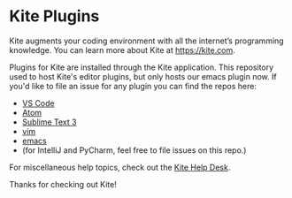 # Kite Plugins

Kite augments your coding environment with all the internet’s programming knowledge.  You can learn more about Kite at https://kite.com.

Plugins for Kite are installed through the Kite application.  This repository used to host Kite's editor plugins, but only hosts our emacs plugin now.  If you'd like to file an issue for any plugin you can find the repos here:

* [VS Code](https://github.com/kiteco/vscode-plugin)
* [Atom](https://github.com/kiteco/atom-plugin)
* [Sublime Text 3]()
* [vim](https://github.com/kiteco/vim-plugin)
* [emacs](https://github.com/kiteco/emacs-plugin)
* (for IntelliJ and PyCharm, feel free to file issues on this repo.)

For miscellaneous help topics, check out the [Kite Help Desk](http://help.kite.com/).

Thanks for checking out Kite!
